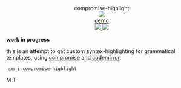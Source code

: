 <div align="center">
  <div>compromise-highlight</div>
  <img src="https://cloud.githubusercontent.com/assets/399657/23590290/ede73772-01aa-11e7-8915-181ef21027bc.png" />
  <div><a href="https://spencermounta.in/compromise-highlight/">demo</a></div>
  <a href="https://npmjs.org/package/compromise-highlight">
    <img src="https://img.shields.io/npm/v/compromise-highlight.svg?style=flat-square" />
  </a>
  <a href="https://unpkg.com/compromise-highlight">
    <img src="https://badge-size.herokuapp.com/spencermountain/somehow-ticks/master/builds/compromise-highlight.min.js" />
  </a>
</div>

**work in progress**

this is an attempt to get custom syntax-highlighting for grammatical templates, using [compromise](https://github.com/spencermountain/compromise/) and [codemirror](https://codemirror.net).

`npm i compromise-highlight`

MIT
